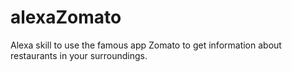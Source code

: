 # alexaZomato
Alexa skill to use the famous app Zomato to get information about restaurants in your surroundings.
